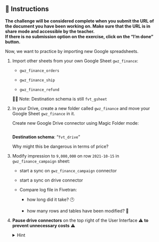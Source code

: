 <div role="tabpanel" class="tab-pane active" id="exercise-instructions">

<div id="exercice-content" class="px-5 py-3">


<h2 id="instructions">🎯&nbsp;Instructions</h2>

<p><strong>The challenge will be considered complete when you submit the URL of the document you have been working on. Make sure that the URL is in share mode and accessible by the teacher.</strong><br>
<strong>If there is no submission option on the exercise, click on the “I’m done” button.</strong></p>

<p>Now, we want to practice by importing new Google spreadsheets.</p>

<ol>
<li>
<p>Import other sheets from your own Google Sheet <code>gwz_finance</code>:</p>

<ul>
<li>
<p><code>gwz_finance_orders</code></p>
</li>
<li>
<p><code>gwz_finance_ship</code></p>
</li>
<li>
<p><code>gwz_finance_refund</code></p>
</li>
</ul>

<p>💁🏽 Note: Destination schema is still <code>fvt_gsheet</code></p>
</li>
<li>
<p><a href="https://drive.google.com/drive/my-drive" target="_blank"></a> In your Drive, create a new folder called <code>gwz_finance</code> and move your Google Sheet <code>gwz_finance</code> in it.</p>

<p>Create new Google Drive connector using Magic Folder mode:</p>

<p><img src="https://wagon-public-assets.s3.eu-west-3.amazonaws.com/04-Data-Collection/02-Introduction-To-API-And-ELT-Fivetran/03-Fivetran-Google-Sheet-asset-1-Untitled.png" alt=""></p>

<p><strong>Destination schema</strong>: “<code>fvt_drive</code>”</p>

<p>Why might this be dangerous in terms of price?</p>
</li>
<li>
<p>Modify impression to <code>9,000,000</code> on row  <code>2021-10-15</code> in <code>gwz_finance_campaign</code> sheet:</p>

<ul>
<li>
<p>start a sync on <code>gwz_finance_campaign</code> connector</p>
</li>
<li>
<p>start a sync on drive connector</p>
</li>
<li>
<p>Compare log file in Fivetran:</p>

<ul>
<li>
<p>how long did it take? 🕐</p>
</li>
<li>
<p>how many rows and tables have been modified? 👀</p>
</li>
</ul>
</li>
</ul>
</li>
<li>
<p><strong>Pause drive connectors</strong> on the top right of the User Interface ⚠️ <strong>to prevent unnecessary costs</strong> ⚠️</p>

<details>
<summary>Hint</summary>

<p><img src="https://wagon-public-assets.s3.eu-west-3.amazonaws.com/04-Data-Collection/02-Introduction-To-API-And-ELT-Fivetran/03-Fivetran-Google-Sheet-asset-2-Untitled.png" alt=""></p>
</details>
</li>
</ol>


</div>
</div>